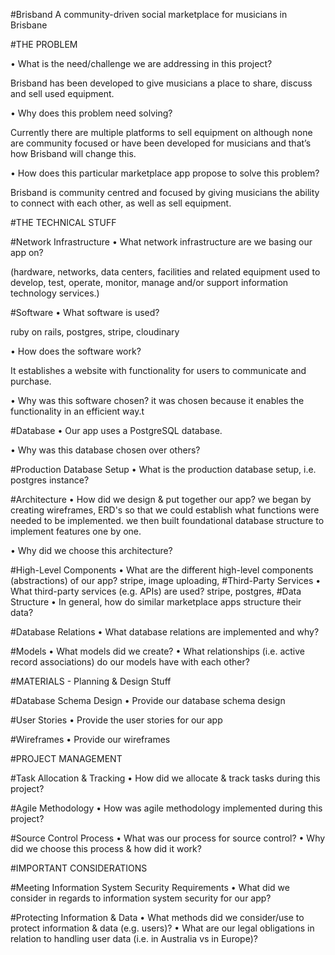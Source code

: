 #Brisband
 A community-driven social marketplace for musicians in Brisbane


#THE PROBLEM

• What is the need/challenge we are addressing in this project?

Brisband has been developed to give musicians a place to share, discuss and sell used equipment. 

•   Why does this problem need solving?

Currently there are multiple platforms to sell equipment on although none are community focused or have been developed for musicians and that’s how Brisband will change this.

•   How does this particular marketplace app propose to solve this problem?

Brisband is community centred and focused by giving musicians the ability to  connect with each other, as well as sell equipment. 
 

#THE TECHNICAL STUFF

#Network Infrastructure
•   What network infrastructure are we basing our app on?



(hardware, networks, data centers, facilities and related equipment used to develop, test, operate, monitor, manage and/or support information technology services.)



#Software
•   What software is used?

ruby on rails, postgres, stripe, cloudinary  

•   How does the software work? 

It establishes a website with functionality for users to communicate and purchase.

•   Why was this software chosen?
it was chosen because it enables the functionality in an efficient way.t

#Database
•   Our app uses a PostgreSQL database.

•   Why was this database chosen over others?

#Production Database Setup
•   What is the production database setup, i.e. postgres instance?

#Architecture
•   How did we design & put together our app?
we began by creating wireframes, ERD's so that we could establish what functions were needed to be implemented.
we then built foundational database structure to implement features one by one.

•   Why did we choose this architecture?

#High-Level Components
•   What are the different high-level components (abstractions) of our app?
stripe, image uploading, 
#Third-Party Services
•   What third-party services (e.g. APIs) are used?
stripe, postgres, 
#Data Structure
•   In general, how do similar marketplace apps structure their data?


#Database Relations
•   What database relations are implemented and why?

#Models
•   What models did we create?
•   What relationships (i.e. active record associations) do our models have with each other?





#MATERIALS - Planning & Design Stuff

#Database Schema Design
•   Provide our database schema design

#User Stories
•   Provide the user stories for our app

#Wireframes
•   Provide our wireframes

#PROJECT MANAGEMENT

#Task Allocation & Tracking
•   How did we allocate & track tasks during this project?

#Agile Methodology
•   How was agile methodology implemented during this project?

#Source Control Process
•   What was our process for source control?
•   Why did we choose this process & how did it work?






#IMPORTANT CONSIDERATIONS

#Meeting Information System Security Requirements
•   What did we consider in regards to information system security for our app?

#Protecting Information & Data
•   What methods did we consider/use to protect information & data (e.g. users)?
•   What are our legal obligations in relation to handling user data (i.e. in Australia vs in Europe)?

